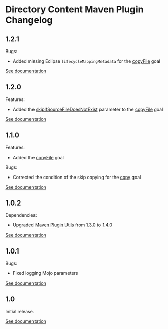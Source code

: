 # Directory Content Maven Plugin Changelog

## 1.2.1
Bugs:
* Added missing Eclipse `lifecycleMappingMetadata` for the [copyFile](http://directory-content-maven-plugin.projects.gabrys.biz/1.2.1/copyFile-mojo.html) goal

[See documentation](http://directory-content-maven-plugin.projects.gabrys.biz/1.2.1/)

## 1.2.0
Features:
* Added the [skipIfSourceFileDoesNotExist](http://directory-content-maven-plugin.projects.gabrys.biz/1.2.0/copyFile-mojo.html#skipIfSourceFileDoesNotExist) parameter to the [copyFile](http://directory-content-maven-plugin.projects.gabrys.biz/1.2.0/copyFile-mojo.html) goal

[See documentation](http://directory-content-maven-plugin.projects.gabrys.biz/1.2.0/)

## 1.1.0
Features:
* Added the [copyFile](http://directory-content-maven-plugin.projects.gabrys.biz/1.1.0/copyFile-mojo.html) goal

Bugs:
* Corrected the condition of the skip copying for the [copy](http://directory-content-maven-plugin.projects.gabrys.biz/1.1.0/copy-mojo.html) goal

[See documentation](http://directory-content-maven-plugin.projects.gabrys.biz/1.1.0/)

## 1.0.2
Dependencies:
* Upgraded [Maven Plugin Utils](http://maven-plugin-utils.projects.gabrys.biz/) from [1.3.0](http://maven-plugin-utils.projects.gabrys.biz/1.3.0/) to [1.4.0](http://maven-plugin-utils.projects.gabrys.biz/1.4.0/)

[See documentation](http://directory-content-maven-plugin.projects.gabrys.biz/1.0.2/)

## 1.0.1
Bugs:
* Fixed logging Mojo parameters

[See documentation](http://directory-content-maven-plugin.projects.gabrys.biz/1.0.1/)

## 1.0
Initial release.

[See documentation](http://directory-content-maven-plugin.projects.gabrys.biz/1.0/)